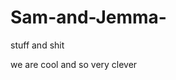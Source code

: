 # Sam-and-Jemma-
stuff and shit

<html>
  <head></head>
  <body>
    <p> we are cool and so very clever</P>
    </body>
  </html>
